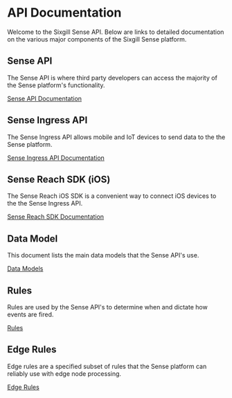 # API Documentation

Welcome to the Sixgill Sense API. Below are links to detailed documentation on the various major components of the Sixgill Sense platform.

## Sense API

The Sense API is where third party developers can access the majority of the Sense platform's functionality.

[Sense API Documentation](sense-api.md)

## Sense Ingress API

The Sense Ingress API allows mobile and IoT devices to send data to the the Sense platform.

[Sense Ingress API Documentation](ingress-api.md)
## Sense Reach SDK (iOS)

The Sense Reach iOS SDK is a convenient way to connect iOS devices to the the Sense Ingress API.

[Sense Reach SDK Documentation](ios-sdk-objc-docs/user-guide.md)

## Data Model

This document lists the main data models that the Sense API's use.

[Data Models](data-model.md)

## Rules

Rules are used by the Sense API's to determine when and dictate how events are fired.

[Rules](rules.md)

## Edge Rules

Edge rules are a specified subset of rules that the Sense platform can reliably use with edge node processing.

[Edge Rules](edge-rules-v0.8.md)

